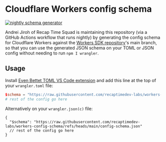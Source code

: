 # Cloudflare Workers config schema

[![nightly schema generator](https://github.com/recaptimedev-labs/workers-config-schema/actions/workflows/config-schema-generator.yml/badge.svg)](https://github.com/recaptimedev-labs/workers-config-schema/actions/workflows/config-schema-generator.yml)

Andrei Jiroh of Recap Time Squad is maintaining this repository (via a GitHub Actions workflow that runs nightly)
by generating the config schema for Cloudflare Workers against the [Workers SDK repository][repo]'s main branch,
so that you can use the generated JSON schema on your TOML or JSON config without needing to run `npm I wrangler`.

## Usage

Install [Even Bettet TOML VS Code extension][ext] and add this line at the top of your `wrangler.toml` file:

```toml
$schema = "https://raw.githubusercontent.com/recaptimedev-labs/workers-config-schema/refs/heads/main/config-schema.json"
# rest of the config go here
```

Alternatively on your `wrangler.json(c)` file:

```jsonc
{
  "$schema": "https://raw.githubusercontent.com/recaptimedev-labs/workers-config-schema/refs/heads/main/config-schema.json"
  // rest of the config go here
}
```

[repo]: https://github.com/cloudflare/workers-sdk
[ext]: https://marketplace.visualstudio.com/items?itemName=tamasfe.even-better-toml#completion-and-validation-with-json-schema
